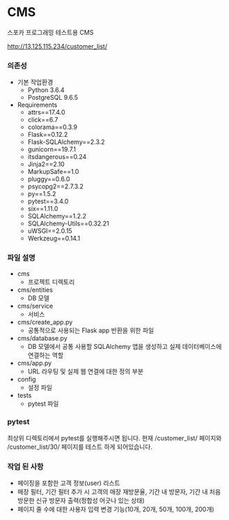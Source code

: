 # CMS
스포카 프로그래밍 테스트용 CMS

http://13.125.115.234/customer_list/

### 의존성
- 기본 작업환경
  - Python 3.6.4
  - PostgreSQL 9.6.5
- Requirements
  - attrs==17.4.0
  - click==6.7
  - colorama==0.3.9
  - Flask==0.12.2
  - Flask-SQLAlchemy==2.3.2
  - gunicorn==19.7.1
  - itsdangerous==0.24
  - Jinja2==2.10
  - MarkupSafe==1.0
  - pluggy==0.6.0
  - psycopg2==2.7.3.2
  - py==1.5.2
  - pytest==3.4.0
  - six==1.11.0
  - SQLAlchemy==1.2.2
  - SQLAlchemy-Utils==0.32.21
  - uWSGI==2.0.15
  - Werkzeug==0.14.1

### 파일 설명
- cms
  - 프로젝트 디렉토리
- cms/entities
  - DB 모델
- cms/service
  - 서비스
- cms/create_app.py
  - 공통적으로 사용되는 Flask app 반환을 위한 파일
- cms/database.py
  - DB 모델에서 공통 사용할 SQLAlchemy 앱을 생성하고 실제 데이터베이스에 연결하는 역할
- cms/app.py
  - URL 라우팅 및 실제 웹 연결에 대한 정의 부분
- config
  - 설정 파일
- tests
  - pytest 파일

### pytest
최상위 디렉토리에서 pytest를 실행해주시면 됩니다. 현재 /customer_list/ 페이지와 /customer_list/30/ 페이지를 테스트 하게 되어있습니다.


### 작업 된 사항
- 페이징을 포함한 고객 정보(user) 리스트
- 매장 필터, 기간 필터 추가 시 고객의 매장 재방문율, 기간 내 방문자, 기간 내 처음 방문한 신규 방문자 출력(정합성 어긋나 있는 상태)
- 페이지 줄 수에 대한 사용자 입력 변경 기능(10개, 20개, 50개, 100개, 200개)

